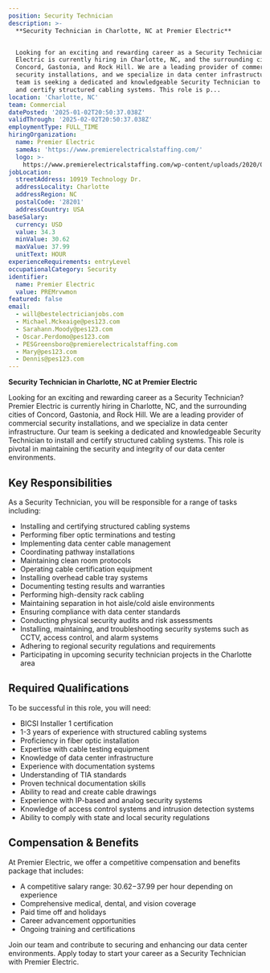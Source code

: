 ```yaml
---
position: Security Technician
description: >-
  **Security Technician in Charlotte, NC at Premier Electric**


  Looking for an exciting and rewarding career as a Security Technician? Premier
  Electric is currently hiring in Charlotte, NC, and the surrounding cities of
  Concord, Gastonia, and Rock Hill. We are a leading provider of commercial
  security installations, and we specialize in data center infrastructure. Our
  team is seeking a dedicated and knowledgeable Security Technician to install
  and certify structured cabling systems. This role is p...
location: 'Charlotte, NC'
team: Commercial
datePosted: '2025-01-02T20:50:37.038Z'
validThrough: '2025-02-02T20:50:37.038Z'
employmentType: FULL_TIME
hiringOrganization:
  name: Premier Electric
  sameAs: 'https://www.premierelectricalstaffing.com/'
  logo: >-
    https://www.premierelectricalstaffing.com/wp-content/uploads/2020/05/Premier-Electrical-Staffing-logo.png
jobLocation:
  streetAddress: 10919 Technology Dr.
  addressLocality: Charlotte
  addressRegion: NC
  postalCode: '28201'
  addressCountry: USA
baseSalary:
  currency: USD
  value: 34.3
  minValue: 30.62
  maxValue: 37.99
  unitText: HOUR
experienceRequirements: entryLevel
occupationalCategory: Security
identifier:
  name: Premier Electric
  value: PREMrvwmon
featured: false
email:
  - will@bestelectricianjobs.com
  - Michael.Mckeaige@pes123.com
  - Sarahann.Moody@pes123.com
  - Oscar.Perdomo@pes123.com
  - PESGreensboro@premierelectricalstaffing.com
  - Mary@pes123.com
  - Dennis@pes123.com
---
```




**Security Technician in Charlotte, NC at Premier Electric**

Looking for an exciting and rewarding career as a Security Technician? Premier Electric is currently hiring in Charlotte, NC, and the surrounding cities of Concord, Gastonia, and Rock Hill. We are a leading provider of commercial security installations, and we specialize in data center infrastructure. Our team is seeking a dedicated and knowledgeable Security Technician to install and certify structured cabling systems. This role is pivotal in maintaining the security and integrity of our data center environments.

## Key Responsibilities
As a Security Technician, you will be responsible for a range of tasks including:

- Installing and certifying structured cabling systems
- Performing fiber optic terminations and testing
- Implementing data center cable management
- Coordinating pathway installations
- Maintaining clean room protocols
- Operating cable certification equipment
- Installing overhead cable tray systems
- Documenting testing results and warranties
- Performing high-density rack cabling
- Maintaining separation in hot aisle/cold aisle environments
- Ensuring compliance with data center standards
- Conducting physical security audits and risk assessments
- Installing, maintaining, and troubleshooting security systems such as CCTV, access control, and alarm systems
- Adhering to regional security regulations and requirements
- Participating in upcoming security technician projects in the Charlotte area

## Required Qualifications
To be successful in this role, you will need:

- BICSI Installer 1 certification
- 1-3 years of experience with structured cabling systems
- Proficiency in fiber optic installation
- Expertise with cable testing equipment
- Knowledge of data center infrastructure
- Experience with documentation systems
- Understanding of TIA standards
- Proven technical documentation skills
- Ability to read and create cable drawings
- Experience with IP-based and analog security systems
- Knowledge of access control systems and intrusion detection systems
- Ability to comply with state and local security regulations

## Compensation & Benefits
At Premier Electric, we offer a competitive compensation and benefits package that includes:

- A competitive salary range: $30.62-$37.99 per hour depending on experience
- Comprehensive medical, dental, and vision coverage
- Paid time off and holidays
- Career advancement opportunities
- Ongoing training and certifications

Join our team and contribute to securing and enhancing our data center environments. Apply today to start your career as a Security Technician with Premier Electric.
